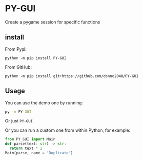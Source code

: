 # PY-GUI

Create a pygame session for specific functions

## install

From Pypi:

`python -m pip install PY-GUI`

From GitHub:

`python -m pip install git+https://github.com/donno2048/PY-GUI`

## Usage

You can use the demo one by running:

```bat
py -m PY-GUI
```

Or just `PY-GUI`

Or you can run a custom one from within Python, for example:

```py
from PY_GUI import Main
def parse(text: str) -> str:
  return text * 2
Main(parse, name = "Duplicate")
```
